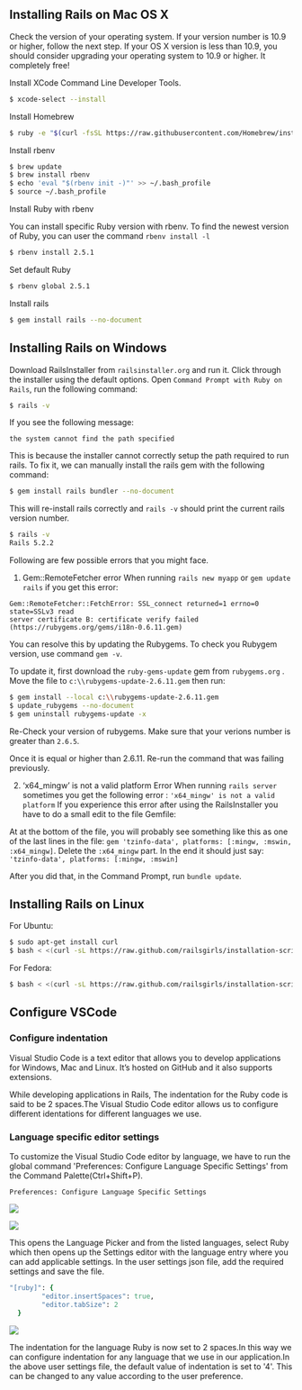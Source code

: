 ## Installing Rails on Mac OS X

Check the version of your operating system.
If your version number is 10.9 or higher, follow the next step. If your OS X version is less than 10.9, you should consider upgrading your operating system to 10.9 or higher. It completely free!

Install XCode Command Line Developer Tools.

```bash
$ xcode-select --install
```

Install Homebrew

```bash
$ ruby -e "$(curl -fsSL https://raw.githubusercontent.com/Homebrew/install/master/install)"
```

Install rbenv

```bash
$ brew update
$ brew install rbenv
$ echo 'eval "$(rbenv init -)"' >> ~/.bash_profile
$ source ~/.bash_profile
```

Install Ruby with rbenv

You can install specific Ruby version with rbenv. To find the newest version of Ruby, you can user the command `rbenv install -l`

```bash
$ rbenv install 2.5.1
```

Set default Ruby

```bash
$ rbenv global 2.5.1
```

Install rails

```bash
$ gem install rails --no-document
```

## Installing Rails on Windows

Download RailsInstaller from `railsinstaller.org` and run it.
Click through the installer using the default options.
Open `Command Prompt with Ruby on Rails`, run the following command:

```bash
$ rails -v
```

If you see the following message:

```msg
the system cannot find the path specified
```

This is because the installer cannot correctly setup the path required to run rails.
To fix it, we can manually install the rails gem with the following command:

```bash
$ gem install rails bundler --no-document
```

This will re-install rails correctly and `rails -v` should print the current rails version number.

```bash
$ rails -v
Rails 5.2.2
```

Following are few possible errors that you might face.

1. Gem::RemoteFetcher error
When running `rails new myapp` or `gem update rails` if you get this error:
```msg
Gem::RemoteFetcher::FetchError: SSL_connect returned=1 errno=0 state=SSLv3 read
server certificate B: certificate verify failed (https://rubygems.org/gems/i18n-0.6.11.gem)
```
You can resolve this by updating the Rubygems. To check you Rubygem version, use command `gem -v`.

To update it, first download the `ruby-gems-update` gem from `rubygems.org` . Move the file to `c:\\rubygems-update-2.6.11.gem` then run:
```bash
$ gem install --local c:\\rubygems-update-2.6.11.gem
$ update_rubygems --no-document
$ gem uninstall rubygems-update -x
```

Re-Check your version of rubygems. Make sure that your verions number is greater than `2.6.5`.

Once it is equal or higher than 2.6.11. Re-run the command that was failing previously.

2. ‘x64_mingw’ is not a valid platform Error
When running `rails server` sometimes you get the following error : `'x64_mingw' is not a valid platform` If you experience this error after using the RailsInstaller you have to do a small edit to the file Gemfile:

At at the bottom of the file, you will probably see something like this as one of the last lines in the file: `gem 'tzinfo-data', platforms: [:mingw, :mswin, :x64_mingw]`. Delete the `:x64_mingw` part. In the end it should just say: `'tzinfo-data', platforms: [:mingw, :mswin]`

After you did that, in the Command Prompt, run `bundle update`.


## Installing Rails on Linux

For Ubuntu:

```bash
$ sudo apt-get install curl
$ bash < <(curl -sL https://raw.github.com/railsgirls/installation-scripts/master/rails-install-ubuntu.sh)
```

For Fedora:

```bash
$ bash < <(curl -sL https://raw.github.com/railsgirls/installation-scripts/master/rails-install-fedora.sh)
```


## Configure VSCode

### Configure indentation

Visual Studio Code is a text editor that allows you to develop applications for Windows, Mac and Linux. It’s hosted on GitHub and it also supports extensions.

While developing applications in Rails, The indentation for the Ruby code is said to be 2 spaces.The Visual Studio Code editor allows us to configure different identations for different languages we use.

### Language specific editor settings

To customize the Visual Studio Code editor by language, we have to run the global command 'Preferences: Configure Language Specific Settings' from the Command Palette(Ctrl+Shift+P).

```msg
Preferences: Configure Language Specific Settings
```

![](./../img/configure_indentation_img01.png)

![](./../img/configure_indentation_img02.png)


This opens the Language Picker and from the listed languages, select Ruby which then opens up the Settings editor with the language entry where you can add applicable settings.
In the user settings json file, add the required settings and save the file.

```ruby
"[ruby]": {
        "editor.insertSpaces": true,
        "editor.tabSize": 2
  }
```

![](./../img/configure_indentation_img03.png)


The indentation for the language Ruby is now set to 2 spaces.In this way we can configure indentation for any language that we use in our application.In the above user settings file, the default value of indentation is set to '4'. This can be changed to any value according to the user preference.
